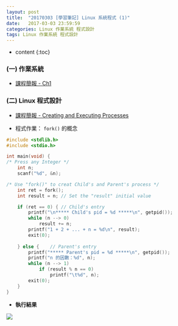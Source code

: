 ```yaml
---
layout: post
title:  "20170303 [學習筆記] Linux 系統程式 (1)"
date:   2017-03-03 23:59:59
categories: Linux 作業系統 程式設計
tags: Linux 作業系統 程式設計
---
```



* content
{:toc}


### (一) 作業系統
* [課程簡報 - Ch1](https://github.com/shouzo/Operating-System_pages/blob/master/class-tutorial/20170302/ch01.pdf)




### (二) Linux 程式設計
* [課程簡報 - Creating and Executing Processes](https://github.com/shouzo/Operating-System_pages/blob/master/class-tutorial/20170303/Creating_and_Executing_Processes.pdf)

* 程式作業： `fork()` 的概念

```c
#include <stdlib.h>
#include <stdio.h>

int main(void) {
/* Press any Integer */
	int n;
	scanf("%d", &n);

/* Use "fork()" to creat Child's and Parent's process */
	int ret = fork();
	int result = n;	// Set the "result" initial value

	if (ret == 0) {	// Child's entry
		printf("\n***** Child's pid = %d *****\n", getpid());
		while (n --> 0)
			result += n;
		printf("1 + 2 + ... + n = %d\n", result);
		exit(0);
	
	} else {	// Parent's entry
		printf("***** Parent's pid = %d *****\n", getpid());
		printf("n 的因數：%d", n);
		while (n --> 1)
			if (result % n == 0)
				printf("\t%d", n);
		exit(0);
	}
}
```
* **執行結果**

![](https://i.imgur.com/TKyt2rB.jpg)